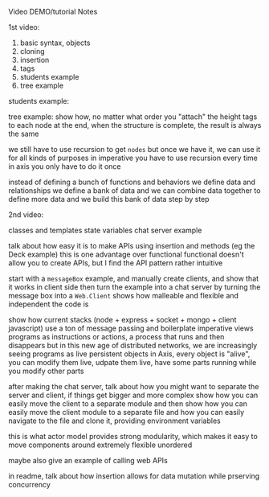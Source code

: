 Video DEMO/tutorial Notes


1st video:

1. basic syntax, objects
2. cloning
3. insertion
4. tags
5. students example
6. tree example



students example:


tree example:
show how, no matter what order you "attach" the height tags to each node
at the end, when the structure is complete, the result is always the same

we still have to use recursion to get `nodes`
but once we have it, we can use it for all kinds of purposes
in imperative you have to use recursion every time
in axis you only have to do it once

instead of defining a bunch of functions and behaviors
we define data and relationships
we define a bank of data
and we can combine data together to define more data
and we build this bank of data step by step


2nd video:

classes and templates
state variables
chat server example



talk about how easy it is to make APIs using insertion and methods (eg the Deck example)
this is one advantage over functional
functional doesn't allow you to create APIs, but I find the API pattern rather intuitive

start with a `messageBox` example, and manually create clients, and show that it works in client side
then turn the example into a chat server by turning the message box into a `Web.Client`
shows how malleable and flexible and independent the code is

show how current stacks (node + express + socket + mongo + client javascript) use a ton of message passing and boilerplate
imperative views programs as instructions or actions, a process that runs and then disappears
but in this new age of distributed networks, we are increasingly seeing programs as live persistent objects
in Axis, every object is "alive", you can modify them live, udpate them live, have some parts running while you modify other parts


after making the chat server, talk about how you might want to separate the server and client, if things get bigger and more complex
show how you can easily move the client to a separate module
and then show how you can easily move the client module to a separate file
and how you can easily navigate to the file and clone it, providing environment variables


this is what actor model provides
strong modularity, which makes it easy to move components around
extremely flexible
unordered


maybe also give an example of calling web APIs



in readme, talk about how insertion allows for data mutation while prserving concurrency
